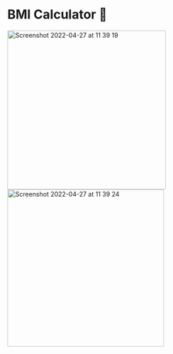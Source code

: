 

# BMI Calculator 💪

<img width="357" alt="Screenshot 2022-04-27 at 11 39 19" src="https://user-images.githubusercontent.com/76222513/165490722-1df011bf-a305-4a00-ae17-ae132ed91342.png">
<img width="353" alt="Screenshot 2022-04-27 at 11 39 24" src="https://user-images.githubusercontent.com/76222513/165490728-09006da3-cadb-4c63-bf9e-a265a486c0a3.png">
